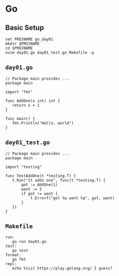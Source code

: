  # Go
 
 ## Basic Setup
 
 ```fish
 set PROJNAME go_day01
 mkdir $PROJNAME
 cd $PROJNAME
 nvim day01.go day01_test.go Makefile -p
 ```
 
 ## `day01.go`
 
 ```
// Package main provides ...
package main

import "fmt"

func AddOne(x int) int {
	return x + 1
}

func main() {
	fmt.Println("Hello, world")
}
 ```
 
 ## `day01_test.go`
 
 ```
// Package main provides ...
package main

import "testing"

func TestAddOne(t *testing.T) {
	t.Run("It adds one", func(t *testing.T) {
		got := AddOne(1)
		want := 2
		if got != want {
			t.Errorf("got %q want %q", got, want)
		}
	})
}

 ```
 
 ## `Makefile`
 
 ```
 run:
	go run day01.go
test:
	go test
format:
	go fmt
repl:
	echo Visit https://play.golang.org/ I guess?
 ```

